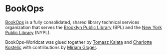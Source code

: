 # BookOps
[BookOps](https://sites.google.com/a/nypl.org/bookops/home) is a fully consolidated, shared library technical services organization that serves the [Brooklyn Public Library](https://www.bklynlibrary.org/) (BPL) and the [New York Public Library](https://www.nypl.org/) (NYPL).

BookOps-Worldcat was glued together by [Tomasz Kalata](mailto:klingaroo@gmail.com) and [Charlotte Kostelic](mailto:charlottekostelic@gmail.com) with contributions by [Miriam Gloger]().